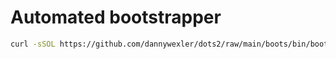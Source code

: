 # Automated bootstrapper

```bash
curl -sSOL https://github.com/dannywexler/dots2/raw/main/boots/bin/boots && chmod +x boots && ./boots
```
